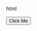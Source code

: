 html
<!DOCTYPE html>
<html lang="en">
<head>
  <meta charset="UTF-8">
  <meta name="viewport" content="width=device-width, initial-scale=1.0">
  <title>HPP Test Button Click</title>
</head>
<body>
  <button id="executeButton">Click Me</button>

  <script>
    document.getElementById('executeButton').addEventListener('click', function() {
      const script = document.createElement('script');

  // Use hosted-payments-ui@1.0.0 to apply exact widget version
  // Or hosted-payments-ui@1 to apply last version from specified version
  script.src = "https://cdn.aws.billingplatform.com/hosted-payments-ui@release/lib.js";

  document.body.append(script);
  script.onload = function () {
    HostedPayments.renderPaymentForm({
      /** Required parameters: */
     apiUrl: "https://sandbox.billingplatform.com/noonlight_dev/hostedPayments/1.0/",
      securityToken: "eyJhbGciOiJSUzI1NiJ9.eyJ0eXBlIjoiVVNFUiIsIm9yZ05hbWUiOiJub29ubGlnaHRfZGV2IiwiZW52aXJvbm1lbnRJZCI6IjA5NjYwMmFhLWEwMzMtNGRhZC04MTVkLTc1NDEwNWRiZjZmYyIsImlkZW50aXR5IjoiNDNERjExMkY5ODQxQkMxRjQxM0YiLCJzZXNzaW9uSWQiOiJQZlBXdXh4Uk1yU1hhdFN2SmJCUk5nbFVaRVBNd0xJRWRGc0xlUExzIiwidXNlcklkIjoiMTU2MDY5IiwidXNlcm5hbWUiOiJicC5hcGkudXNlciIsInR0bCI6MTUsInRva2VuVHlwZSI6IkFDQ0VTUyIsImlhdCI6MTczMzg2MDM5MywiZXhwIjoxNzMzODYxMjkzfQ.dULJd8rJGmEARxs9bZBjOlheqARlR008ucQhwcv4Z38iq4ppSJBPxpObcjjuPyNaNppd1_RzuSMdmwHSR8CC4WoNktpT7zNvSijLBAzf_nc28M332zMj7WCG4xbc74PMDxD0lzPd4ZWGefpZnoIaRj1LDU86j32YJHbkjAFolxBB2B16WlqYnLQl8lFJr6gU1tTWpM4a40pvG3dxD0pKawg5t-36atZGi1nLuzkBCZVT7eJdXryZcZDlG8_BEMmRsDdXV_Mv8vkJK0eL6thWHqjtGIKplPNck0P748u8x5IyETnQIgH1nR3xHA0i6eq_ZQb1i8RZrZm01rW7CsRSiw",
      refresh_token:"eyJhbGciOiJSUzI1NiJ9.eyJ0eXBlIjoiVVNFUiIsIm9yZ05hbWUiOiJub29ubGlnaHRfZGV2IiwiZW52aXJvbm1lbnRJZCI6IjA5NjYwMmFhLWEwMzMtNGRhZC04MTVkLTc1NDEwNWRiZjZmYyIsImlkZW50aXR5IjoiNDNERjExMkY5ODQxQkMxRjQxM0YiLCJzZXNzaW9uSWQiOiJQZlBXdXh4Uk1yU1hhdFN2SmJCUk5nbFVaRVBNd0xJRWRGc0xlUExzIiwidXNlcklkIjoiMTU2MDY5IiwidXNlcm5hbWUiOiJicC5hcGkudXNlciIsInR0bCI6MTUsInRva2VuVHlwZSI6IlJFRlJFU0giLCJpYXQiOjE3MzM4NjAzOTMsImV4cCI6MTczMzk0MzE5M30.tN2O3JY_WW0glVdaMCfFsXBob__xcD6LSqgg1D5FVAITLSN8JYeg59aq-GlZ13dhTWgQ7sNhji1lWjEA25_-bg33uzXc4Ky5Cno_zCA-BQyhFCiilSwJ3TzB0QK4zJaui8MD-39o4xEcLV6bixnMwZuBqzzUXs5QtP2i-fQwtgHgbC84HU6gi-ZHFqkKElcjY3cLNXcxS8XyYdv1--rNWSPCGVjpKNHqaDHmTXZmwZQdWg3ySYSk-vvEL29UicLdGYhFXZTWvNl7NuyI1RK5E1fnPHEc5N6SMr4ebg_R6niC_FAkOUr61JFfVJkuPAf6uHQYIOdsIRqql4_VmHqu8Q",
      
      apiUrl: "https://sandbox.billingplatform.com/noonlight_dev/hostedPayments/1.0/",
      // Specify css selector where you want to show payment widget
      targetSelector: 'body',

      // Specify payment amount
      amount: 100,

      // Specify environment ID
      environmentId: '096602aa-a033-4dad-815d-754105dbf6fc',

      // Specify billing profile ID
      billingProfileId: '1ba91f19-61f9-1c28-e063-ee043c0a3abe',

      // Specify gateway names
      paymentGateways: ['CreditCard', 'ACH'],

      /** Additional parameters: */
      // walletMode: true,
      // allowEditPrice: true,
    });
  };
})();
  </script>
</body>
</html>
